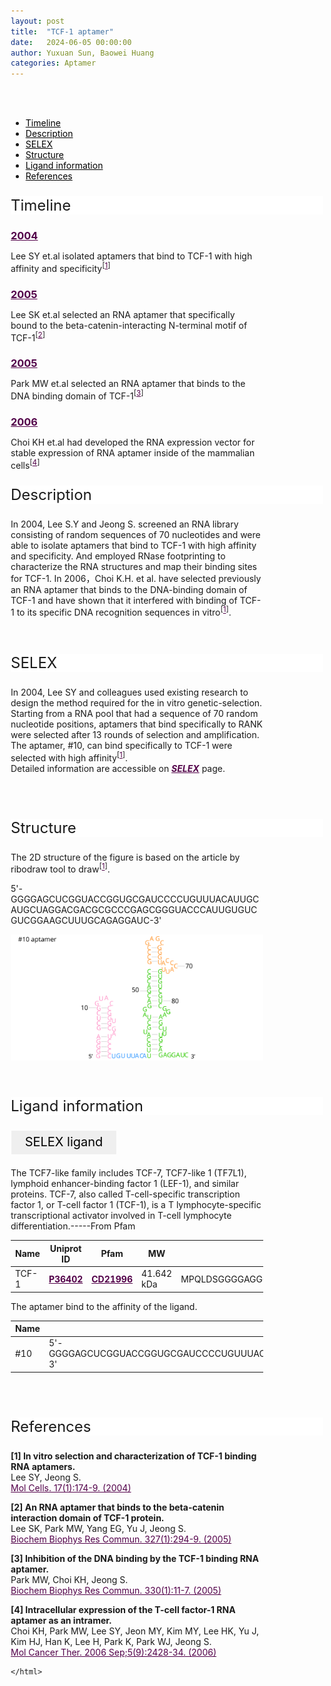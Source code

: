 ```yaml
---
layout: post
title:  "TCF-1 aptamer"
date:   2024-06-05 00:00:00
author: Yuxuan Sun, Baowei Huang
categories: Aptamer
---
```

<!--p style="font-size: 24px"><strong>Keywords: </strong> <br/></p>
<font ><strong>small molecule, Synthetic, dyes, PubChem CID 25863</strong></font >
<br /-->

<html>
<head>
  <style>
    /* 按钮容器样式 */
    .button-container {
      display: flex;
      justify-content: left;
      align-items: center;
      height: 50px;
    }
    /* 按钮样式 */
    .button {
      display: block;
      padding: 10px;
      font-size:24px;
      margin-right: 10px;
      text-align: center;
      background-color: #ffffff;
      color: #520049;
      text-decoration: none;
      border: 1px solid #520049;
      border-radius: 5px;
    }
    /* 鼠标悬停样式 */
    .button:hover {
      background-color: #c9c5c5;
      cursor: pointer;
    }
  </style>
</head>
</html>

<html lang="zh-cn">
<head>
<meta charset="utf-8"> 
<style>
    .header_box {
    display: block;
    font-size: 24px;
    background-color: #ffffff;
    text-decoration: none;
    border-radius: 1px;
    width: 500px;
    border-width: 1px 1px 2px 1px;
    border-color: #ffffff #ffffff #ffffff #ffffff;
}
.blowheader_box{
    display: block;
      padding: 6px;
      font-size:20px;
      margin-right: 10px;
      text-align: center;
      background-color: #efefef;
      color: #000000;
      text-decoration: none;
      border: 1px solid #ffffff;
      border-radius: 1px;
      width:170px;
	    height:40px;
  }
  .box_style{
    background: #ffffff;
  }
  blockquote {
  margin: 0 0 0px;
  }
</style>
</head>
<br>
<br>

<div class="side-nav">
<ul>
    <div class="side-nav-item"><li><a href="#timeline" style="color: #000000;">Timeline</a></li></div>
    <div class="side-nav-item"><li><a href="#description" style="color: #000000;">Description</a></li></div>
    <div class="side-nav-item"><li><a href="#SELEX" style="color: #000000;">SELEX</a></li></div>
    <div class="side-nav-item"><li><a href="#Structure" style="color: #000000;">Structure</a></li></div>
    <div class="side-nav-item"><li><a href="#ligand-recognition" style="color: #000000;">Ligand information</a></li></div>
    <div class="side-nav-item"><li><a href="#references" style="color: #000000;">References</a></li></div>
    </ul>
</div>



<p class="header_box" id="timeline">Timeline</p>
<div class="timeline">
  <div class="entry">
  <div class="title">
    <h3><a href="https://pubmed.ncbi.nlm.nih.gov/15055546/" target="_blank" style="color:#520049">2004</a></h3>
  </div>
  <div class="body">
    <p>Lee SY et.al isolated aptamers that bind to TCF-1 with high affinity and specificity<sup>[<a href="#ref1" style="color:#520049">1</a>]</sup></p>
  </div>
 </div>
            
 <div class="entry">
  <div class="title">
    <h3><a href="https://pubmed.ncbi.nlm.nih.gov/15629461/" target="_blank" style="color:#520049">2005</a></h3>
  </div>
  <div class="body">
    <p>Lee SK et.al selected an RNA aptamer that specifically bound to the beta-catenin-interacting N-terminal motif of TCF-1<sup>[<a href="#ref2" style="color:#520049">2</a>]</sup></p>
  </div>
 </div>
            
 <div class="entry">
  <div class="title">
    <h3><a href="https://pubmed.ncbi.nlm.nih.gov/15781225/" target="_blank" style="color:#520049">2005</a></h3>
  </div>
  <div class="body">
    <p>Park MW et.al selected an RNA aptamer that binds to the DNA binding domain of TCF-1<sup>[<a href="#ref3" style="color:#520049">3</a>]</sup></p>
  </div>
 </div>
            
 <div class="entry">
  <div class="title">
    <h3><a href="https://pubmed.ncbi.nlm.nih.gov/16985077/" target="_blank" style="color:#520049">2006</a></h3>
  </div>
  <div class="body">
    <p>Choi KH et.al had developed the RNA expression vector for stable expression of RNA aptamer inside of the mammalian cells<sup>[<a href="#ref4" style="color:#520049">4</a>]</sup></p>
  </div>
 </div>
</div>



<font><p class="header_box" id="description">Description</p></font>
<font>In 2004, Lee S.Y and Jeong S. screened an RNA library consisting of random sequences of 70 nucleotides and were able to isolate aptamers that bind to TCF-1 with high affinity and specificity. And employed RNase footprinting to characterize the RNA structures and map their binding sites for TCF-1. In 2006，Choi K.H. et al. have selected previously an RNA aptamer that binds to the DNA-binding domain of TCF-1 and have shown that it interfered with binding of TCF-1 to its specific DNA recognition sequences in vitro<sup>[<a href="#ref1" style="color:#520049">1</a>]</sup>.<br></font>
<br>
<br>


<p class="header_box" id="SELEX">SELEX</p>
<p>In 2004, Lee SY and colleagues used existing research to design the method required for the in vitro genetic-selection. Starting from a RNA pool that had a sequence of 70 random nucleotide positions, aptamers that bind specifically to RANK were selected after 13 rounds of selection and amplification. The aptamer, #10, can bind specifically to TCF-1 were selected with high affinity<sup>[<a href="#ref1" style="color:#520049">1</a>]</sup>.<br>
Detailed information are accessible on <a href="{{ site.url }}{{ site.baseurl }}/SELEX" target="_blank" style="color:#520049"><b><i>SELEX</i></b></a> page.</p>
<br>
<br>


<p class="header_box" id="Structure">Structure</p>
<font>The 2D structure of the figure is based on the article by ribodraw tool to draw<sup>[<a href="#ref1" style="color:#520049">1</a>]</sup>.<br></font>
<font><p>5'-GGGGAGCUCGGUACCGGUGCGAUCCCCUGUUUACAUUGCAUGCUAGGACGACGCGCCCGAGCGGGUACCCAUUGUGUCGUCGGAAGCUUUGCAGAGGAUC-3'</p></font>
<img src="/images/2D/10_aptamer_2D.svg" alt="drawing" style="width:800px;display:block;margin:0 auto;border-radius:0;" class="img-responsive">
<div style="display: flex; justify-content: center;"></div>
<br>
<br>



<font ><p class="header_box" id="ligand-recognition">Ligand information</p></font>  

<p class="blowheader_box">SELEX ligand</p>
<p>The TCF7-like family includes TCF-7, TCF7-like 1 (TF7L1), lymphoid enhancer-binding factor 1 (LEF-1), and similar proteins. TCF-7, also called T-cell-specific transcription factor 1, or T-cell factor 1 (TCF-1), is a T lymphocyte-specific transcriptional activator involved in T-cell lymphocyte differentiation.-----From Pfam</p>
<table class="table table-bordered" style="table-layout:fixed;width:auto;margin-left:auto;margin-right:auto;" >
  <thead>
      <tr>
        <th onclick="sortTable(0)">Name</th>
        <th onclick="sortTable(1)">Uniprot ID</th>
        <th onclick="sortTable(2)">Pfam</th>
        <th onclick="sortTable(3)">MW</th>
        <th onclick="sortTable(4)">Amino acids sequences</th>
        <th onclick="sortTable(5)">PDB</th>
        <th onclick="sortTable(6)">Gene ID</th>
      </tr>
  </thead>
    <tbody>
      <tr>
        <td name="td0">TCF-1</td>
        <td name="td1"><a href="https://www.uniprot.org/uniprotkb/P36402/entry" target="_blank" style="color:#520049"><b>P36402</b></a></td>
        <td name="td2"><a href="https://www.ebi.ac.uk/interpro/entry/cdd/CD21996/" target="_blank" style="color:#520049"><b>CD21996</b></a></td>
        <td name="td3">41.642 kDa</td>
        <td name="td4">MPQLDSGGGGAGGGDDLGAPDELLAFQDEGEEQDDKSRDSAAGPERDLAELKSSLVNESEGAAGGAGIPGVPGAGAGARGEAEALGREHAAQRLFPDKLPEPLEDGLKAPECTSGMYKETVYSAFNLLMHYPPPSGAGQHPQPQPPLHKANQPPHGVPQLSLYEHFNSPHPTPAPADISQKQVHRPLQTPDLSGFYSLTSGSMGQLPHTVSWFTHPSLMLGSGVPGHPAAIPHPAIVPPSGKQELQPFDRNLKTQAESKAEKEAKKPTIKKPLNAFMLYMKEMRAKVIAECTLKESAAINQILGRRWHALSREEQAKYYELARKERQLHMQLYPGWSARDNYGKKKRRSREKHQESTTETNWPRELKDGNGQESLSMSSSSSPA</td>
        <td name="td5">NA</td>
        <td name="td6"><a href="https://www.ncbi.nlm.nih.gov/gene/6932" target="_blank" style="color:#520049"><b>6932</b></a></td>
      </tr>
	  </tbody>
  </table>
<p>The aptamer bind to the affinity of the ligand.</p>
<table class="table table-bordered" style="table-layout:fixed;width:auto;margin-left:auto;margin-right:auto;" >
  <thead>
      <tr>
        <th onclick="sortTable(0)">Name</th>
        <th onclick="sortTable(1)">Sequence</th>
        <th onclick="sortTable(2)">Ligand</th>
        <th onclick="sortTable(3)">Affinity</th>
      </tr>
  </thead>
    <tbody>
      <tr>
        <td name="td0">#10</td>
        <td name="td1">5'-GGGGAGCUCGGUACCGGUGCGAUCCCCUGUUUACAUUGCAUGCUAGGACGACGCGCCCGAGCGGGUACCCAUUGUGUCGUCGGAAGCUUUGCAGAGGAUC-3'</td>
        <td name="td2">TCF-1</td>
        <td name="td3">125 ± 25 nM</td>
      </tr>
	  </tbody>
  </table>
<br>
<br>


                 
<p class="header_box" id="references">References</p>
                
<a id="ref1"></a><font><strong>[1] In vitro selection and characterization of TCF-1 binding RNA aptamers.</strong></font><br />
Lee SY, Jeong S.<br />
<a href="https://pubmed.ncbi.nlm.nih.gov/15055546/" target="_blank" style="color:#520049">Mol Cells. 17(1):174-9. (2004)</a>
<br/>
            
<a id="ref2"></a><font><strong>[2] An RNA aptamer that binds to the beta-catenin interaction domain of TCF-1 protein.</strong></font><br />
Lee SK, Park MW, Yang EG, Yu J, Jeong S.<br />
<a href="https://pubmed.ncbi.nlm.nih.gov/15629461/" target="_blank" style="color:#520049">Biochem Biophys Res Commun. 327(1):294-9. (2005)</a>
<br/>
            
<a id="ref3"></a><font><strong>[3] Inhibition of the DNA binding by the TCF-1 binding RNA aptamer.</strong></font><br />
Park MW, Choi KH, Jeong S.<br />
<a href="https://pubmed.ncbi.nlm.nih.gov/15781225/" target="_blank" style="color:#520049">Biochem Biophys Res Commun. 330(1):11-7. (2005)</a>
<br/>
            
<a id="ref4"></a><font><strong>[4] Intracellular expression of the T-cell factor-1 RNA aptamer as an intramer.</strong></font><br />
Choi KH, Park MW, Lee SY, Jeon MY, Kim MY, Lee HK, Yu J, Kim HJ, Han K, Lee H, Park K, Park WJ, Jeong S.<br />
<a href="https://pubmed.ncbi.nlm.nih.gov/16985077/" target="_blank" style="color:#520049">Mol Cancer Ther. 2006 Sep;5(9):2428-34. (2006)</a>
<br/>

<html lang="en">
    <head>
      <meta charset="utf-8" />
      <meta name="viewport" content="width=device-width, user-scalable=no, minimum-scale=1.0, maximum-scale=1.0">
      <meta http-equiv="X-UA-Compatible" content="IE=edge">
      <!-- Molstar CSS & JS -->
      <link rel="stylesheet" type="text/css" href="https://www.ebi.ac.uk/pdbe/pdb-component-library/css/pdbe-molstar-1.2.1.css">
      <script src="/js/mol/pdbe-molstar-plugin.js"></script>
        <style>
          * {
              margin: 0;
              padding: 0;
              box-sizing: border-box;
          }
          .msp-plugin ::-webkit-scrollbar-thumb {
              background-color: #474748  !important;
          }
          .msp-plugin .msp-layout-standard {
              border: 1px solid #efefef;
          }
          .viewerSection1 {
            padding-top: 0px;
          }
          .controlsSection1 {
            width: 300px;
              display: flex;
              float:left;
              padding: 0px 0 0 0;
              height:25px;
            }
            .controlBox1 {
              border: 0px solid lightgray;
              padding: 0px;
              margin-bottom: 0px;
            }
          #myViewer1{
            float:left;
            width:500px;
            height: 500px;
            position:relative;
          }
        </style>
    </head>
    <script>
      var viewerInstance1 = new PDBeMolstarPlugin();
      var options1 = {
        customData:{
        format: 'pdb'},
        expanded: false,
        hideControls: true,
        bgColor: {r:255, g:255, b:255},
        }
      var viewerContainer1 = document.getElementById('myViewer1');
      viewerInstance1.render(viewerContainer1, options1);
  window.addEventListener('load', function() {
    var colorSelectionButton1 = document.querySelector('.controlsSection1 button');
    colorSelectionButton1.click();
  });
    </script>

<script>
    window.addEventListener('DOMContentLoaded', function() {
      var td = document.getElementsByName('td4')[0];
      var maxLength = 100; // 设置最大长度
      var originalText = td.innerHTML;
      var displayedText = originalText.substring(0, maxLength);
      
      if (originalText.length > maxLength) {
        displayedText += '<span class="ellipsis-btn">......</span>'; // 在超出长度时添加省略号按钮
        displayedText += '<span class="hidden-content">' + originalText.substring(maxLength) + '</span>'; // 隐藏的内容
        td.innerHTML = displayedText;
        
        // 获取省略号按钮元素和隐藏的内容元素
        var ellipsisBtn = td.querySelector('.ellipsis-btn');
        var hiddenContent = td.querySelector('.hidden-content');
        
        // 添加点击事件监听器
        ellipsisBtn.addEventListener('click', function() {
          if (hiddenContent.style.display === 'none') {
            hiddenContent.style.display = 'inline'; // 展开内容
            ellipsisBtn.innerHTML = '...'; // 更新按钮文字为“...”
            td.appendChild(ellipsisBtn); // 将按钮移到内容后面
          } else {
            hiddenContent.style.display = 'none'; // 收起内容
            ellipsisBtn.innerHTML = '......'; // 更新按钮文字为省略号
            td.appendChild(ellipsisBtn); // 将按钮移到内容后面
          }
        });
      }
    });
  </script>


    </html>
